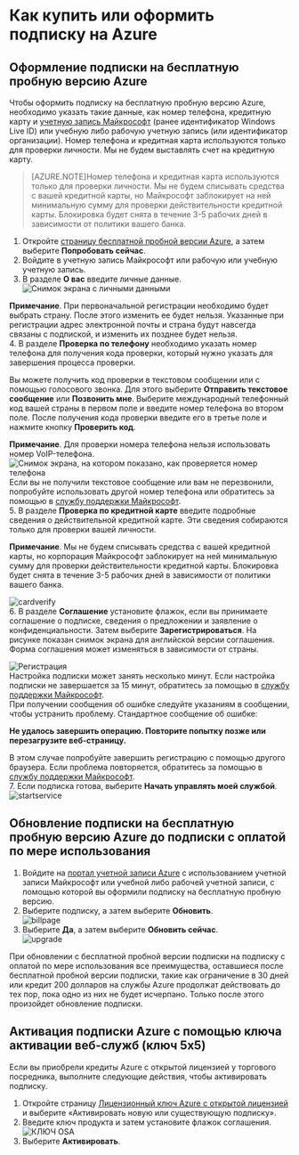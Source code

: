 <properties
	pageTitle="Как купить или оформить подписку на Azure | Microsoft Azure"
	description="В этом разделе описано, как купить или оформить подписку на Azure."
	services="billing"
	documentationCenter=""
	authors="genlin"
	manager="jarrettr"
	editor="meerak"
	tags="billing"
	/>

<tags
	ms.service="billing"
	ms.workload="na"
	ms.tgt_pltfrm="na"
	ms.devlang="na"
	ms.topic="article"
	ms.date="11/18/2015"
	ms.author="genli"/>

# Как купить или оформить подписку на Azure

## Оформление подписки на бесплатную пробную версию Azure
Чтобы оформить подписку на бесплатную пробную версию Azure, необходимо указать такие данные, как номер телефона, кредитную карту и [учетную запись Майкрософт](https://www.microsoft.com/ru-RU/account/faq.aspx) (ранее идентификатор Windows Live ID) или учебную либо рабочую учетную запись (или идентификатор организации). Номер телефона и кредитная карта используются только для проверки личности. Мы не будем выставлять счет на кредитную карту.

>[AZURE.NOTE]Номер телефона и кредитная карта используются только для проверки личности. Мы не будем списывать средства с вашей кредитной карты, но Майкрософт заблокирует на ней минимальную сумму для проверки действительности кредитной карты. Блокировка будет снята в течение 3-5 рабочих дней в зависимости от политики вашего банка.

1. Откройте [страницу бесплатной пробной версии Azure](https://azure.microsoft.com/ru-RU/pricing/free-trial/), а затем выберите **Попробовать сейчас**.
2. Войдите в учетную запись Майкрософт или рабочую или учебную учетную запись.
3. В разделе **О вас** введите личные данные. ![Снимок экрана с личными данными](./media/billing-buy-sign-up-azure-subscription/AboutYou.png)

 **Примечание**. При первоначальной регистрации необходимо будет выбрать страну. После этого изменить ее будет нельзя. Указанные при регистрации адрес электронной почты и страна будут навсегда связаны с подпиской, и изменить их позднее будет нельзя.</br> 4. В разделе **Проверка по телефону** необходимо указать номер телефона для получения кода проверки, который нужно указать для завершения процесса проверки.

 Вы можете получить код проверки в текстовом сообщении или с помощью голосового звонка. Для этого выберите **Отправить текстовое сообщение** или **Позвонить мне**. Выберите международный телефонный код вашей страны в первом поле и введите номер телефона во втором поле. После получения кода проверки введите его в третье поле и нажмите кнопку **Проверить код**.

 **Примечание**. Для проверки номера телефона нельзя использовать номер VoIP-телефона.</br> ![Снимок экрана, на котором показано, как проверяется номер телефона](./media/billing-buy-sign-up-azure-subscription/PhoneVerify.png)</br>Если вы не получили текстовое сообщение или вам не перезвонили, попробуйте использовать другой номер телефона или обратитесь за помощью в [службу поддержки Майкрософт](https://ms.portal.azure.com/#blade/Microsoft_Azure_Support/HelpAndSupportBlade). </br> 5. В разделе **Проверка по кредитной карте** введите подробные сведения о действительной кредитной карте. Эти сведения собираются только для проверки вашей личности.

 **Примечание**. Мы не будем списывать средства с вашей кредитной карты, но корпорация Майкрософт заблокирует на ней минимальную сумму для проверки действительности кредитной карты. Блокировка будет снята в течение 3-5 рабочих дней в зависимости от политики вашего банка.

 ![cardverify](./media/billing-buy-sign-up-azure-subscription/VardVerify.png)</br> 6. В разделе **Соглашение** установите флажок, если вы принимаете соглашение о подписке, сведения о предложении и заявление о конфиденциальности. Затем выберите **Зарегистрироваться**. На рисунке показан снимок экрана для английской версии соглашения. Форма соглашения может изменяться в зависимости от страны.

 ![Регистрация](./media/billing-buy-sign-up-azure-subscription/Signup.png)</br> Настройка подписки может занять несколько минут. Если настройка подписки не завершается за 15 минут, обратитесь за помощью в [службу поддержки Майкрософт](https://ms.portal.azure.com/#blade/Microsoft_Azure_Support/HelpAndSupportBlade). </br> При получении сообщения об ошибке следуйте указаниям в сообщении, чтобы устранить проблему. Стандартное сообщение об ошибке:

 **Не удалось завершить операцию. Повторите попытку позже или перезагрузите веб-страницу.** </br>

 В этом случае попробуйте завершить регистрацию с помощью другого браузера. Если проблема повторяется, обратитесь за помощью в [службу поддержки Майкрософт](https://ms.portal.azure.com/#blade/Microsoft_Azure_Support/HelpAndSupportBlade).</br> 7. Если подписка готова, выберите **Начать управлять моей службой**.</br> ![startservice](./media/billing-buy-sign-up-azure-subscription/startservice.png)

## Обновление подписки на бесплатную пробную версию Azure до подписки с оплатой по мере использования

1. Войдите на [портал учетной записи Azure](https://account.windowsazure.com/subscriptions) с использованием учетной записи Майкрософт или учебной либо рабочей учетной записи, с помощью которой вы оформили подписку на бесплатную пробную версию.
2. Выберите подписку, а затем выберите **Обновить**.</br>![billpage](./media/billing-buy-sign-up-azure-subscription/billpage.png)
3. Выберите **Да**, а затем выберите **Обновить сейчас**. </br>![upgrade](./media/billing-buy-sign-up-azure-subscription/Upgrade.png)

При обновлении с бесплатной пробной версии подписки на подписку с оплатой по мере использования все преимущества, оставшиеся после бесплатной пробной версии подписки, такие как ограничение в 30 дней или кредит 200 долларов на службы Azure продолжат действовать до тех пор, пока одно из них не будет исчерпано. Только после этого произойдет обновление подписки.

## Активация подписки Azure с помощью ключа активации веб-служб (ключ 5x5)

Если вы приобрели кредиты Azure с открытой лицензией у торгового посредника, выполните следующие действия, чтобы активировать подписку.

1. Откройте страницу [Лицензионный ключ Azure с открытой лицензией](http://azure.microsoft.com/offers/ms-azr-0111p/) и выберите «Активировать новую или существующую подписку».
2. Введите ключ продукта и затем установите флажок соглашения.</br>![КЛЮЧ OSA](./media/billing-buy-sign-up-azure-subscription/OSAkey.png)
3. Выберите **Активировать**.

<!---HONumber=Nov15_HO4-->
